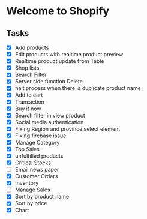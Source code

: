 # Welcome to Shopify

## Tasks

- [x] Add products
- [x] Edit products with realtime product preview
- [x] Realtime product update from Table
- [x] Shop lists
- [x] Search Filter
- [x] Server side function Delete
- [x] halt process when there is duplicate product name
- [x] Add to cart
- [x] Transaction
- [x] Buy it now
- [x] Search filter in view product
- [x] Social media authentication
- [x] Fixing Region and province select element
- [x] Fixing firebase issue
- [x] Manage Category
- [x] Top Sales
- [x] unfulfilled products
- [x] Critical Stocks
- [ ] Email news paper
- [x] Customer Orders
- [x] Inventory
- [ ] Manage Sales
- [x] Sort by product name
- [x] Sort by price
- [x] Chart
